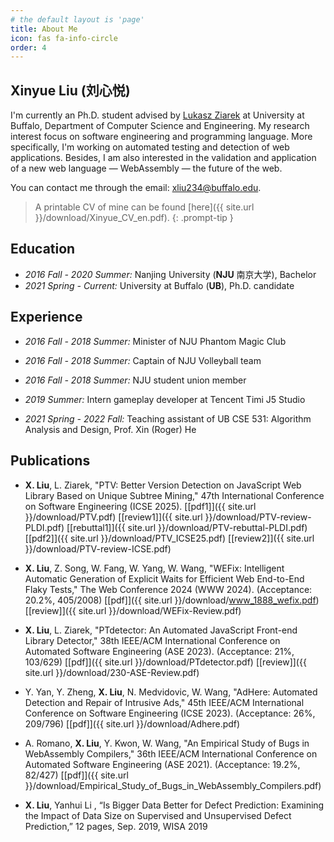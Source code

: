 ```yaml
---
# the default layout is 'page'
title: About Me
icon: fas fa-info-circle
order: 4
---
```


## Xinyue Liu (刘心悦)

I'm currently an Ph.D. student advised by [Lukasz Ziarek](https://cse.buffalo.edu/~lziarek/) at University at Buffalo, Department of Computer Science and Engineering. My research interest focus on software engineering and programming language. More specifically, I'm working on automated testing and detection of web applications. Besides, I am also interested in the validation and application of a new web language — WebAssembly — the future of the web.

You can contact me through the email: xliu234@buffalo.edu.

> A printable CV of mine can be found [here]({{ site.url }}/download/Xinyue_CV_en.pdf).
{: .prompt-tip }

## Education

- *2016 Fall - 2020 Summer:*  Nanjing University (**NJU** 南京大学), Bachelor
- *2021 Spring - Current:*  University at Buffalo (**UB**), Ph.D. candidate

## Experience

- *2016 Fall - 2018 Summer:* Minister of NJU Phantom Magic Club

- *2016 Fall - 2018 Summer:* Captain of NJU Volleyball team

- *2016 Fall - 2018 Summer:* NJU student union member

- *2019 Summer:* Intern gameplay developer at Tencent Timi J5 Studio

- *2021 Spring - 2022 Fall:* Teaching assistant of UB CSE 531: Algorithm Analysis and Design, Prof. Xin (Roger) He

## Publications

- **X. Liu**, L. Ziarek, "PTV: Better Version Detection on JavaScript Web Library Based on Unique Subtree Mining," 47th International Conference on Software Engineering (ICSE 2025). [[pdf1]]({{ site.url }}/download/PTV.pdf) [[review1]]({{ site.url }}/download/PTV-review-PLDI.pdf) [[rebuttal1]]({{ site.url }}/download/PTV-rebuttal-PLDI.pdf) [[pdf2]]({{ site.url }}/download/PTV_ICSE25.pdf) [[review2]]({{ site.url }}/download/PTV-review-ICSE.pdf)

- **X. Liu**, Z. Song, W. Fang, W. Yang, W. Wang, "WEFix: Intelligent Automatic Generation of Explicit Waits for Efficient Web End-to-End Flaky Tests," The Web Conference 2024 (WWW 2024). (Acceptance: 20.2%, 405/2008) [[pdf]]({{ site.url }}/download/www_1888_wefix.pdf) [[review]]({{ site.url }}/download/WEFix-Review.pdf)

- **X. Liu**, L. Ziarek, "PTdetector: An Automated JavaScript Front-end Library Detector," 38th IEEE/ACM International Conference on Automated Software Engineering (ASE 2023). (Acceptance: 21%, 103/629) [[pdf]]({{ site.url }}/download/PTdetector.pdf) [[review]]({{ site.url }}/download/230-ASE-Review.pdf)

- Y. Yan, Y. Zheng, **X. Liu**, N. Medvidovic, W. Wang, "AdHere: Automated Detection and Repair of Intrusive Ads," 45th IEEE/ACM International Conference on Software Engineering (ICSE 2023). (Acceptance: 26%, 209/796) [[pdf]]({{ site.url }}/download/Adhere.pdf)

- A. Romano, **X. Liu**, Y. Kwon, W. Wang, "An Empirical Study of Bugs in WebAssembly Compilers," 36th IEEE/ACM International Conference on Automated Software Engineering (ASE 2021). (Acceptance: 19.2%, 82/427) [[pdf]]({{ site.url }}/download/Empirical_Study_of_Bugs_in_WebAssembly_Compilers.pdf)

- **X. Liu**, Yanhui Li , “Is Bigger Data Better for Defect Prediction: Examining the Impact of Data Size on Supervised and Unsupervised Defect Prediction,” 12 pages, Sep. 2019, WISA 2019












